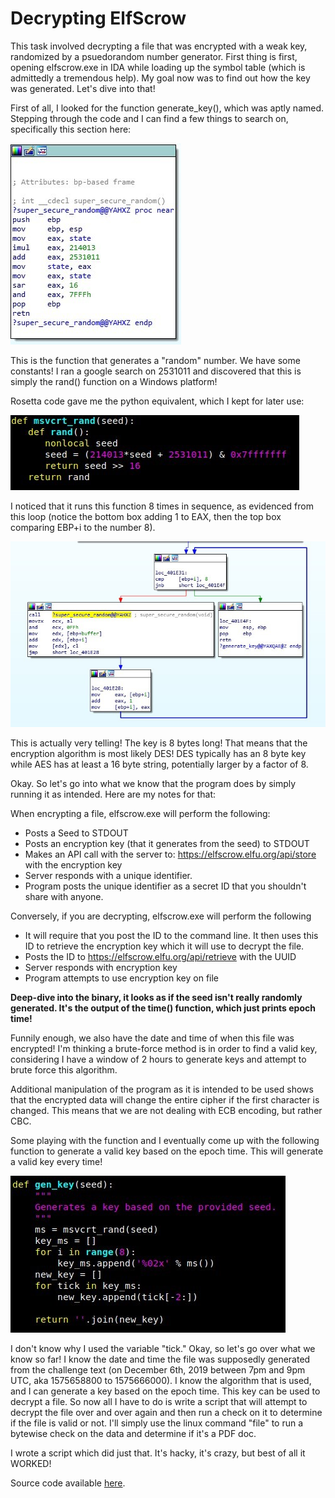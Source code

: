 # Decrypting ElfScrow

This task involved decrypting a file that was encrypted with a weak key,
randomized by a psuedorandom number generator. First thing is first,
opening elfscrow.exe in IDA while loading up the symbol table (which is
admittedly a tremendous help). My goal now was to find out how the key
was generated. Let's dive into that!
	
First of all, I looked for the function generate_key(), which was aptly
named. Stepping through the code and I can find a few things to search
on, specifically this section here:

![super-secure-random-number-gen](../images/hhc-supersecurerandom.jpg)

This is the function that generates a "random" number. We have some
constants! I ran a google search on 2531011 and discovered that this is
simply the rand() function on a Windows platform!
	
Rosetta code gave me the python equivalent, which I kept for later use:

![psuedo-random number generator for python from rosetta code](../images/hhc-random.jpg)

I noticed that it runs this function 8 times in sequence, as evidenced
from this loop (notice the bottom box adding 1 to EAX, then the top box
comparing EBP+i to the number 8).

![Gen-key loop](../images/hhc-genkeyloop.jpg)

This is actually very telling! The key is 8 bytes long! That means that
the encryption algorithm is most likely DES! DES typically has an 8 byte
key while AES has at least a 16 byte string, potentially larger by a
factor of 8.
	
Okay. So let's go into what we know that the program does by simply
running it as intended. Here are my notes for that:
	
When encrypting a file, elfscrow.exe will perform the following:
		
- Posts a Seed to STDOUT
- Posts an encryption key (that it generates from the seed) to STDOUT
- Makes an API call with the server to: https://elfscrow.elfu.org/api/store with the encryption key
- Server responds with a unique identifier.
- Program posts the unique identifier as a secret ID that you shouldn't share with anyone.

Conversely, if you are decrypting, elfscrow.exe will perform the following
- It will require that you post the ID to the command line. It then uses this ID to retrieve the encryption key which it will use to decrypt the file.
- Posts the ID to https://elfscrow.elfu.org/api/retrieve with the UUID
- Server responds with encryption key
- Program attempts to use encryption key on file

**Deep-dive into the binary, it looks as if the seed isn't really randomly generated. It's the output of the time() function, which just prints epoch time!**
	
Funnily enough, we also have the date and time of when this file was
encrypted! I'm thinking a brute-force method is in order to find a
valid key, considering I have a window of 2 hours to generate keys and
attempt to brute force this algorithm.
		
Additional manipulation of the program as it is intended to be used
shows that the encrypted data will change the entire cipher if the first
character is changed. This means that we are not dealing with ECB
encoding, but rather CBC.
		
Some playing with the function and I eventually come up with the following
function to generate a valid key based on the epoch time. This will
generate a valid key every time!

![Generate Valid Key](../images/hhc-validkey.jpg)

I don't know why I used the variable "tick." Okay, so let's go over what we
know so far! I know the date and time the file was supposedly generated from
the challenge text (on December 6th, 2019 between 7pm and 9pm UTC, aka
1575658800 to 1575666000). I know the algorithm that is used, and I can
generate a key based on the epoch time. This key can be used to decrypt a
file. So now all I have to do is write a script that will attempt to decrypt
the file over and over again and then run a check on it to determine if the
file is valid or not. I'll simply use the linux command "file" to run a
bytewise check on the data and determine if it's a PDF doc.
		
I wrote a script which did just that. It's hacky, it's crazy, but best of all
it WORKED!

Source code available [here](decr.py).
